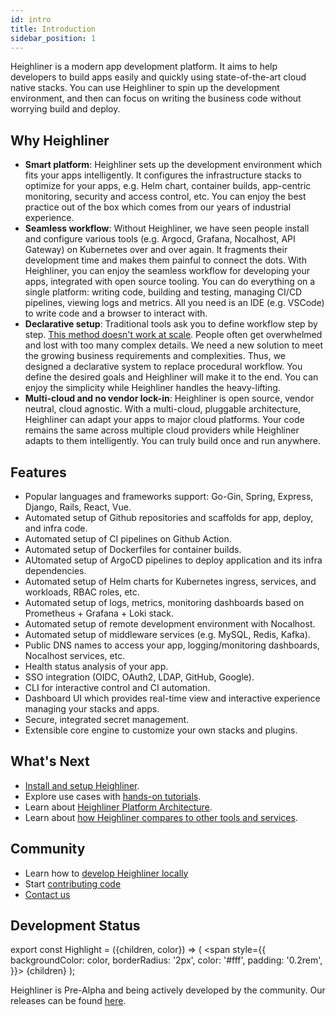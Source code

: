 ```yaml
---
id: intro
title: Introduction
sidebar_position: 1
---
```


Heighliner is a modern app development platform.
It aims to help developers to build apps easily and quickly using state-of-the-art cloud native stacks.
You can use Heighliner to spin up the development environment, and then can focus on writing the business code without worrying build and deploy.

## Why Heighliner

- **Smart platform**:
    Heighliner sets up the development environment which fits your apps intelligently.
    It configures the infrastructure stacks to optimize for your apps, e.g. Helm chart, container builds, app-centric monitoring, security and access control, etc.
    You can enjoy the best practice out of the box which comes from our years of industrial experience.
- **Seamless workflow**:
    Without Heighliner, we have seen people install and configure various tools (e.g. Argocd, Grafana, Nocalhost, API Gateway) on Kubernetes over and over again.
    It fragments their development time and makes them painful to connect the dots.
    With Heighliner, you can enjoy the seamless workflow for developing your apps, integrated with open source tooling.
    You can do everything on a single platform: writing code, building and testing, managing CI/CD pipelines, viewing logs and metrics.
    All you need is an IDE (e.g. VSCode) to write code and a browser to interact with.
- **Declarative setup**:
    Traditional tools ask you to define workflow step by step.
    [This method doesn't work at scale](https://www.usenix.org/publications/loginonline/prodspec-and-annealing-intent-based-actuation-google-production).
    People often get overwhelmed and lost with too many complex details.
    We need a new solution to meet the growing business requirements and complexities.
    Thus, we designed a declarative system to replace procedural workflow.
    You define the desired goals and Heighliner will make it to the end.
    You can enjoy the simplicity while Heighliner handles the heavy-lifting.
- **Multi-cloud and no vendor lock-in**:
    Heighliner is open source, vendor neutral, cloud agnostic.
    With a multi-cloud, pluggable architecture, Heighliner can adapt your apps to major cloud platforms.
    Your code remains the same across multiple cloud providers while Heighliner adapts to them intelligently.
    You can truly build once and run anywhere.

## Features

- Popular languages and frameworks support: Go-Gin, Spring, Express, Django, Rails, React, Vue.
- Automated setup of Github repositories and scaffolds for app, deploy, and infra code.
- Automated setup of CI pipelines on Github Action.
- Automated setup of Dockerfiles for container builds.
- AUtomated setup of ArgoCD pipelines to deploy application and its infra dependencies.
- Automated setup of Helm charts for Kubernetes ingress, services, and workloads, RBAC roles, etc.
- Automated setup of logs, metrics, monitoring dashboards based on Prometheus + Grafana + Loki stack.
- Automated setup of remote development environment with Nocalhost.
- Automated setup of middleware services (e.g. MySQL, Redis, Kafka).
- Public DNS names to access your app, logging/monitoring dashboards, Nocalhost services, etc.
- Health status analysis of your app.
- SSO integration (OIDC, OAuth2, LDAP, GitHub, Google).
- CLI for interactive control and CI automation.
- Dashboard UI which provides real-time view and interactive experience managing your stacks and apps.
- Secure, integrated secret management.
- Extensible core engine to customize your own stacks and plugins.

## What's Next

- [Install and setup Heighliner](/docs/getting_started/installation).
- Explore use cases with [hands-on tutorials](/docs/tutorials/gin_vue).
- Learn about [Heighliner Platform Architecture](./arch.md).
- Learn about [how Heighliner compares to other tools and services](./comparison.md).

## Community

- Learn how to [develop Heighliner locally](/docs/development/develop_h8r)
- Start [contributing code](/docs/development/contributing)
- [Contact us](/contact-us)

## Development Status

export const Highlight = ({children, color}) => (
  <span
    style={{
      backgroundColor: color,
      borderRadius: '2px',
      color: '#fff',
      padding: '0.2rem',
    }}>
    {children}
  </span>
);

Heighliner is <Highlight color="#eb34ba">Pre-Alpha</Highlight> and being actively developed by the community.
Our releases can be found [here](https://github.com/h8r-dev/heighliner/releases).
